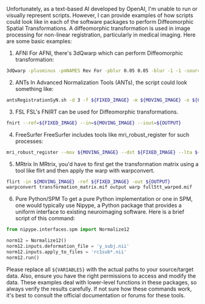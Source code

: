 Unfortunately, as a text-based AI developed by OpenAI, I'm unable to run or visually represent scripts. However, I can provide examples of how scripts could look like in each of the software packages to perform Diffeomorphic Spatial Transformations. A diffeomorphic transformation is used in image processing for non-linear registration, particularly in medical imaging. Here are some basic examples:

1. AFNI
For AFNI, there's 3dQwarp which can perform Diffeomorphic transformation:
```bash
3dQwarp -plusminus -pmNAMES Rev For -pblur 0.05 0.05 -blur -1 -1 -source ${SOURCE} -base ${TARGET} -prefix ${OUTPUT}
```

2. ANTs
In Advanced Normalization Tools (ANTs), the script could look something like:
```bash
antsRegistrationSyN.sh -d 3 -f ${FIXED_IMAGE} -m ${MOVING_IMAGE} -o ${OUTPUT} -t s
```

3. FSL
FSL's FNIRT can be used for Diffeomorphic transformations.
```bash
fnirt --ref=${FIXED_IMAGE} --in=${MOVING_IMAGE} --iout=${OUTPUT}
```

4. FreeSurfer
FreeSurfer includes tools like mri_robust_register for such processes:
```bash
mri_robust_register --mov ${MOVING_IMAGE} --dst ${FIXED_IMAGE} --lta ${OUTPUT}
```

5. MRtrix
In MRtrix, you'd have to first get the transformation matrix using a tool like flirt and then apply the warp with warpconvert.
```bash
flirt -in ${MOVING_IMAGE} -ref ${FIXED_IMAGE} -out ${OUTPUT}
warpconvert transformation_matrix.mif output warp full5tt_warped.mif
```

6. Pure Python/SPM
To get a pure Python implementation or one in SPM, one would typically use Nipype, a Python package that provides a uniform interface to existing neuroimaging software. Here is a brief script of this command:
```python
from nipype.interfaces.spm import Normalize12

norm12 = Normalize12()
norm12.inputs.deformation_file = 'y_subj.nii'
norm12.inputs.apply_to_files = 'rc1sub*.nii'
norm12.run() 
```

Please replace all `${VARIABLES}` with the actual paths to your source/target data. Also, ensure you have the right permissions to access and modify the data. These examples deal with lower-level functions in these packages, so always verify the results carefully. If not sure how these commands work, it's best to consult the official documentation or forums for these tools.